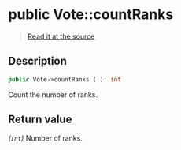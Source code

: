 # public Vote::countRanks

> [Read it at the source](https://github.com/julien-boudry/Condorcet/blob/master/src/Vote.php#L276)

## Description    

```php
public Vote->countRanks ( ): int
```

Count the number of ranks.
    

## Return value   

*(`int`)* Number of ranks.

